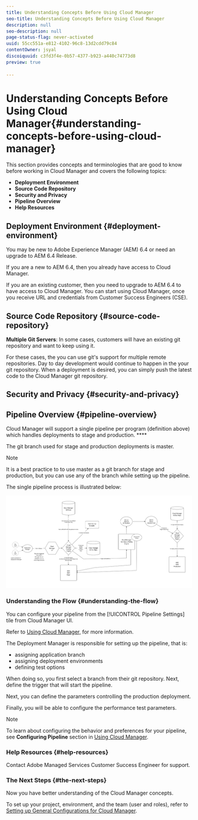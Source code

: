 ```yaml
---
title: Understanding Concepts Before Using Cloud Manager
seo-title: Understanding Concepts Before Using Cloud Manager
description: null
seo-description: null
page-status-flag: never-activated
uuid: 55cc551a-e812-4102-96c8-13d2cdd79c84
contentOwner: jsyal
discoiquuid: c3fd3f4e-0b57-4377-b923-a440c74773d8
preview: true

---
```


# Understanding Concepts Before Using Cloud Manager{#understanding-concepts-before-using-cloud-manager}

This section provides concepts and terminologies that are good to know before working in Cloud Manager and covers the following topics:

* **Deployment Environment**
* **Source Code Repository**
* **Security and Privacy**
* **Pipeline Overview**
* **Help Resources**

## Deployment Environment {#deployment-environment}

You may be new to Adobe Experience Manager (AEM) 6.4 or need an upgrade to AEM 6.4 Release.

If you are a new to AEM 6.4, then you already have access to Cloud Manager.

If you are an existing customer, then you need to upgrade to AEM 6.4 to have access to Cloud Manager. You can start using Cloud Manager, once you receive URL and credentials from Customer Success Engineers (CSE).

<!-- 

Comment Type: annotation
Last Modified By: ptager
Last Modified Date: 2018-05-02T17:19:24.147-0400

Section is redundant with the section in the Overview topic

 -->

## Source Code Repository {#source-code-repository}

**Multiple Git Servers**: In some cases, customers will have an existing git repository and want to keep using it.

For these cases, the you can use git's support for multiple remote repositories. Day to day development would continue to happen in the your git repository. When a deployment is desired, you can simply push the latest code to the Cloud Manager git repository.

<!-- 

Comment Type: annotation
Last Modified By: ptager
Last Modified Date: 2018-05-02T17:20:46.002-0400

Looks like we lost some content, compared to the previous version

 -->

## Security and Privacy {#security-and-privacy}

<!-- 

Comment Type: annotation
Last Modified By: jsyal
Last Modified Date: 2018-04-21T02:38:21.417-0400

Query for Brad B.

 -->

## Pipeline Overview {#pipeline-overview}

Cloud Manager will support a single pipeline per program (definition above) which handles deployments to stage and production. ****

The git branch used for stage and production deployments is master.

>[!NOTE]
>
>It is a best practice to to use master as a git branch for stage and production, but you can use any of the branch while setting up the pipeline.

The single pipeline process is illustrated below:

![](assets/screen_shot_2018-04-30at30318pm.png)

### Understanding the Flow {#understanding-the-flow}

You can configure your pipeline from the [!UICONTROL Pipeline Settings] tile from Cloud Manager UI.

Refer to [Using Cloud Manager,](hhttps://helpx.adobe.com/experience-manager/cloud-manager/using/using-cloud-manager.html) for more information.

The Deployment Manager is responsible for setting up the pipeline, that is:

* assigning application branch
* assigning deployment environments
* defining test options

When doing so, you first select a branch from their git repository. Next, define the trigger that will start the pipeline.

Next, you can define the parameters controlling the production deployment.

Finally, you will be able to configure the performance test parameters.

>[!NOTE]
>
>To learn about configuring the behavior and preferences for your pipeline, see **Configuring Pipeline** section in [Using Cloud Manager](using-cloud-manager.md).

### Help Resources {#help-resources}

Contact Adobe Managed Services Customer Success Engineer for support.

### The Next Steps {#the-next-steps}

Now you have better understanding of the Cloud Manager concepts.

To set up your project, environment, and the team (user and roles), refer to [Setting up General Configurations for Cloud Manager](setting-configurations-for-cloud-manager.md).
